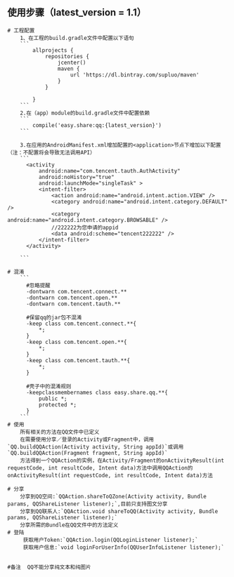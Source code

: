 
## 使用步骤（latest_version = 1.1）
    # 工程配置
        1、在工程的build.gradle文件中配置以下语句
        ```
            allprojects {
                repositories {
                    jcenter()
                    maven {
                        url 'https://dl.bintray.com/supluo/maven'
                    }
                }

            }
        ```
        2.在（app）module的build.gradle文件中配置依赖
        ```
            compile('easy.share:qq:{latest_version}')
        ```

        3.在应用的AndroidManifest.xml增加配置的<application>节点下增加以下配置（注：不配置将会导致无法调用API）
        ```
          <activity
              android:name="com.tencent.tauth.AuthActivity"
              android:noHistory="true"
              android:launchMode="singleTask" >
              <intent-filter>
                  <action android:name="android.intent.action.VIEW" />
                  <category android:name="android.intent.category.DEFAULT" />
                  <category android:name="android.intent.category.BROWSABLE" />
                  //222222为您申请的appid
                  <data android:scheme="tencent222222" />
              </intent-filter>
          </activity>

        ```

    # 混淆
        ```
          #忽略提醒
          -dontwarn com.tencent.connect.**
          -dontwarn com.tencent.open.**
          -dontwarn com.tencent.tauth.**

          #保留qq的jar包不混淆
          -keep class com.tencent.connect.**{
              *;
          }
          -keep class com.tencent.open.**{
              *;
          }
          -keep class com.tencent.tauth.**{
              *;
          }

          #壳子中的混淆规则
          -keepclassmembernames class easy.share.qq.**{
              public *;
              protected *;
          }
        ```
    # 使用
        所有相关的方法在QQ文件中已定义
        在需要使用分享／登录的Activity或Fragment中，调用`QQ.buildQQAction(Activity activity, String appId)`或调用`QQ.buildQQAction(Fragment fragment, String appId)`
        方法得到一个QQAction的实例，在Activity/Fragment的onActivityResult(int requestCode, int resultCode, Intent data)方法中调用QQAction的onActivityResult(int requestCode, int resultCode, Intent data)方法

    # 分享
        分享到QQ空间:`QQAction.shareToQZone(Activity activity, Bundle params, QQShareListener listener);`,目前只支持图文分享
        分享到QQ联系人:`QQAction.void shareToQQ(Activity activity, Bundle params, QQShareListener listener);`
        分享所需的Bundle在QQ文件中的方法定义
    # 登陆
         获取用户Token:`QQAction.login(QQLoginListener listener);`
         获取用户信息:`void loginForUserInfo(QQUserInfoListener listener);`


    #备注  QQ不能分享纯文本和纯图片